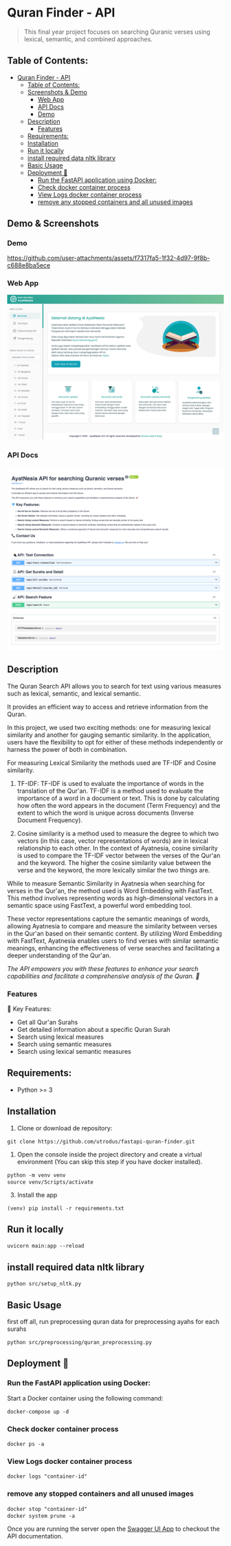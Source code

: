 # Quran Finder - API
>   This final year project focuses on searching Quranic verses using lexical, semantic, and combined approaches.

## Table of Contents:

- [Quran Finder - API](#quran-finder---api)
  - [Table of Contents:](#table-of-contents)
  - [Screenshots \& Demo](#screenshots--demo)
    - [Web App](#web-app)
    - [API Docs](#api-docs)
    - [Demo](#demo)
  - [Description](#description)
    - [Features](#features)
  - [Requirements:](#requirements)
  - [Installation](#installation)
  - [Run it locally](#run-it-locally)
  - [install required data nltk library](#install-required-data-nltk-library)
  - [Basic Usage](#basic-usage)
  - [Deployment 🚀](#deployment-)
    - [Run the FastAPI application using Docker:](#run-the-fastapi-application-using-docker)
    - [Check docker container process](#check-docker-container-process)
    - [View Logs docker container process](#view-logs-docker-container-process)
    - [remove any stopped containers and all unused images](#remove-any-stopped-containers-and-all-unused-images)

## Demo & Screenshots

### Demo
https://github.com/user-attachments/assets/f7317fa5-1f32-4d97-9f8b-c688e8ba5ece

### Web App
![featured image](featured.png)

### API Docs
![API Docs](api_docs.png)

## Description
The Quran Search API allows you to search for text using various measures such as lexical, semantic, and lexical semantic.


It provides an efficient way to access and retrieve information from the Quran.


In this project, we used two exciting methods: one for measuring lexical similarity and another for gauging semantic similarity. In the application, users have the flexibility to opt for either of these methods independently or harness the power of both in combination.

For measuring Lexical Similarity the methods used are TF-IDF and Cosine similarity.

1.  TF-IDF: TF-IDF is used to evaluate the importance of words in the translation of the Qur'an. TF-IDF is a method used to evaluate the importance of a word in a document or text. This is done by calculating how often the word appears in the document (Term Frequency) and the extent to which the word is unique across documents (Inverse Document Frequency).
    
2.  Cosine similarity is a method used to measure the degree to which two vectors (in this case, vector representations of words) are in lexical relationship to each other. In the context of Ayatnesia, cosine similarity is used to compare the TF-IDF vector between the verses of the Qur'an and the keyword. The higher the cosine similarity value between the verse and the keyword, the more lexically similar the two things are.

While to measure Semantic Similarity in Ayatnesia when searching for verses in the Qur'an, the method used is Word Embedding with FastText. This method involves representing words as high-dimensional vectors in a semantic space using FastText, a powerful word embedding tool. 

These vector representations capture the semantic meanings of words, allowing Ayatnesia to compare and measure the similarity between verses in the Qur'an based on their semantic content. By utilizing Word Embedding with FastText, Ayatnesia enables users to find verses with similar semantic meanings, enhancing the effectiveness of verse searches and facilitating a deeper understanding of the Qur'an.


*The API empowers you with these features to enhance your search capabilities and facilitate a comprehensive analysis of the Quran. 🚀*

### Features
💎 Key Features:
- Get all Qur'an Surahs 
- Get detailed information about a specific Quran Surah 
- Search using lexical measures 
- Search using semantic measures 
- Search using lexical semantic measures 

## Requirements:

- Python >= 3

## Installation

1. Clone or download de repository:
```
git clone https://github.com/utrodus/fastapi-quran-finder.git
```

1. Open the console inside the project directory and create a virtual environment (You can skip this step if you have docker installed).

```git bash
python -m venv venv
source venv/Scripts/activate
```

3. Install the app

```git bash
(venv) pip install -r requirements.txt
```

## Run it locally

```git bash
uvicorn main:app --reload
```

## install required data nltk library

```git bash
python src/setup_nltk.py
```

## Basic Usage

first off all, run preprocessing quran data for preprocessing ayahs for each surahs

```git bash
python src/preprocessing/quran_preprocessing.py
```

## Deployment 🚀
### Run the FastAPI application using Docker:
Start a Docker container using the following command:

```git bash
docker-compose up -d
```

### Check docker container process
```git bash
docker ps -a
```

### View Logs docker container process
```git bash
docker logs "container-id"
```

### remove any stopped containers and all unused images
```git bash
docker stop "container-id"
docker system prune -a
```



Once you are running the server open the [Swagger UI App](http://localhost:8000/docs) to checkout the API documentation.
